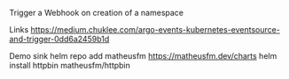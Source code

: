 Trigger a Webhook on creation of a namespace


Links
https://medium.chuklee.com/argo-events-kubernetes-eventsource-and-trigger-0dd6a2459b1d


Demo sink
helm repo add matheusfm https://matheusfm.dev/charts
helm install httpbin matheusfm/httpbin
